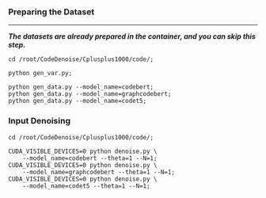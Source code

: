 ### Preparing the Dataset
--- --- ---
***The datasets are already prepared in the container, and you can skip this step.***

```shell
cd /root/CodeDenoise/Cplusplus1000/code/;

python gen_var.py;

python gen_data.py --model_name=codebert;
python gen_data.py --model_name=graphcodebert;
python gen_data.py --model_name=codet5;
```

### Input Denoising

```shell
cd /root/CodeDenoise/Cplusplus1000/code/;

CUDA_VISIBLE_DEVICES=0 python denoise.py \
    --model_name=codebert --theta=1 --N=1;
CUDA_VISIBLE_DEVICES=0 python denoise.py \
    --model_name=graphcodebert --theta=1 --N=1;
CUDA_VISIBLE_DEVICES=0 python denoise.py \
    --model_name=codet5 --theta=1 --N=1;
```
